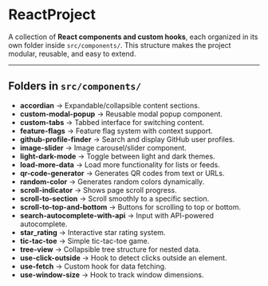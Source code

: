 # ReactProject

A collection of **React components and custom hooks**, each organized in its own folder inside `src/components/`. This structure makes the project modular, reusable, and easy to extend.

---

## Folders in `src/components/`

* **accordian** → Expandable/collapsible content sections.
* **custom-modal-popup** → Reusable modal popup component.
* **custom-tabs** → Tabbed interface for switching content.
* **feature-flags** → Feature flag system with context support.
* **github-profile-finder** → Search and display GitHub user profiles.
* **image-slider** → Image carousel/slider component.
* **light-dark-mode** → Toggle between light and dark themes.
* **load-more-data** → Load more functionality for lists or feeds.
* **qr-code-generator** → Generates QR codes from text or URLs.
* **random-color** → Generates random colors dynamically.
* **scroll-indicator** → Shows page scroll progress.
* **scroll-to-section** → Scroll smoothly to a specific section.
* **scroll-to-top-and-bottom** → Buttons for scrolling to top or bottom.
* **search-autocomplete-with-api** → Input with API-powered autocomplete.
* **star\_rating** → Interactive star rating system.
* **tic-tac-toe** → Simple tic-tac-toe game.
* **tree-view** → Collapsible tree structure for nested data.
* **use-click-outside** → Hook to detect clicks outside an element.
* **use-fetch** → Custom hook for data fetching.
* **use-window-size** → Hook to track window dimensions.
